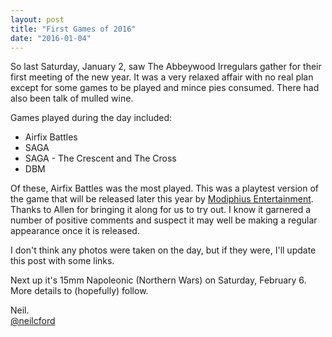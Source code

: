 ```yaml
---
layout: post
title: "First Games of 2016"
date: "2016-01-04"
---
```

So last Saturday, January 2, saw The Abbeywood Irregulars gather for their first meeting of the new year. It was a very relaxed affair with no real plan except for some games to be played and mince pies consumed. There had also been talk of mulled wine.

Games played during the day included:

- Airfix Battles
- SAGA
- SAGA - The Crescent and The Cross
- DBM

Of these, Airfix Battles was the most played. This was a playtest version of the game that will be released later this year by [Modiphius Entertainment](http://www.modiphius.com/airfix.html). Thanks to Allen for bringing it along for us to try out. I know it garnered a number of positive comments and suspect it may well be making a regular appearance once it is released.

I don't think any photos were taken on the day, but if they were, I'll update this post with some links.

Next up it's 15mm Napoleonic (Northern Wars) on Saturday, February 6. More details to (hopefully) follow.

Neil.  
[@neilcford](https://twitter.com/neilcford)
